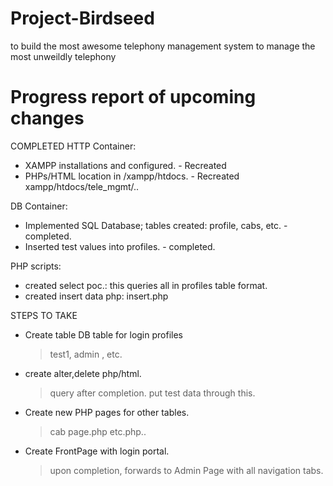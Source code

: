 # Project-Birdseed
to build the most awesome telephony management system to manage the most unweildly telephony 

# Progress report of upcoming changes
COMPLETED
HTTP Container:
- XAMPP installations and configured. - Recreated
- PHPs/HTML location in /xampp/htdocs. - Recreated xampp/htdocs/tele_mgmt/..

DB Container:
- Implemented SQL Database; tables created: profile, cabs, etc. - completed.
- Inserted test values into profiles. - completed.

PHP scripts:
- created select poc.: this queries all in profiles table format.
- created insert data php: insert.php


STEPS TO TAKE
- Create table DB table for login profiles
    > test1, admin , etc.
    
- create alter,delete php/html.
    > query after completion.
    > put test data through this.
    
- Create new PHP pages for other tables.
  > cab page.php
  > etc.php..
 
- Create FrontPage with login portal.
  > upon completion, forwards to Admin Page with all navigation tabs.
  
 



